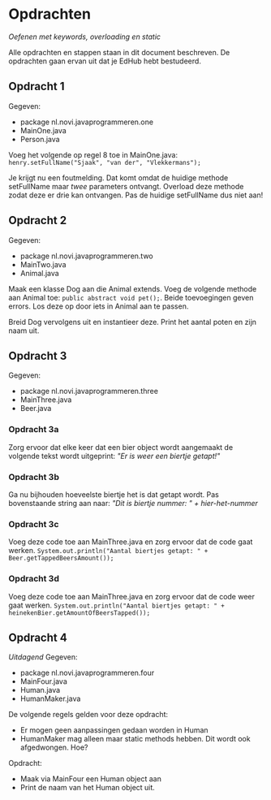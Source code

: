 # Opdrachten
_Oefenen met keywords, overloading en static_

Alle opdrachten en stappen staan in dit document beschreven. De opdrachten gaan ervan uit dat je EdHub hebt bestudeerd.

## Opdracht 1
Gegeven:
 * package nl.novi.javaprogrammeren.one
 * MainOne.java
 * Person.java

Voeg het volgende op regel 8 toe in MainOne.java: `henry.setFullName("Sjaak", "van der", "Vlekkermans");`

Je krijgt nu een foutmelding. Dat komt omdat de huidige methode setFullName maar _twee_ parameters ontvangt. Overload
deze methode zodat deze er drie kan ontvangen. Pas de huidige setFullName dus niet aan!

## Opdracht 2
Gegeven:
 * package nl.novi.javaprogrammeren.two
 * MainTwo.java
 * Animal.java
 
Maak een klasse Dog aan die Animal extends. Voeg de volgende methode aan Animal toe: `public abstract void pet();`.
Beide toevoegingen geven errors. Los deze op door iets in Animal aan te passen.

Breid Dog vervolgens uit en instantieer deze. Print het aantal poten en zijn naam uit.

## Opdracht 3
Gegeven:
 * package nl.novi.javaprogrammeren.three
 * MainThree.java
 * Beer.java

### Opdracht 3a
Zorg ervoor dat elke keer dat een bier object wordt aangemaakt de volgende tekst wordt uitgeprint: 
_"Er is weer een biertje getapt!"_ 

### Opdracht 3b
Ga nu bijhouden hoeveelste biertje het is dat getapt wordt. Pas bovenstaande string aan naar:
_"Dit is biertje nummer: " + hier-het-nummer_

### Opdracht 3c
Voeg deze code toe aan MainThree.java en zorg ervoor dat de code gaat werken.
`System.out.println("Aantal biertjes getapt: " + Beer.getTappedBeersAmount());`

### Opdracht 3d
Voeg deze code toe aan MainThree.java en zorg ervoor dat de code weer gaat werken.
`System.out.println("Aantal biertjes getapt: " + heinekenBier.getAmountOfBeersTapped());`

## Opdracht 4
_Uitdagend_
Gegeven:
 * package nl.novi.javaprogrammeren.four
 * MainFour.java
 * Human.java
 * HumanMaker.java

De volgende regels gelden voor deze opdracht:
 * Er mogen geen aanpassingen gedaan worden in Human
 * HumanMaker mag alleen maar static methods hebben. Dit wordt ook afgedwongen. Hoe?
 
Opdracht:
 * Maak via MainFour een Human object aan
 * Print de naam van het Human object uit.
 
